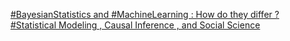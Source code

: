 [#BayesianStatistics and #MachineLearning : How do they differ ?   #Statistical Modeling , Causal Inference , and Social Science](https://qi.tc/qi/110723)